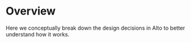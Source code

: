 # Overview

Here we conceptually break down the design decisions in Alto to better understand how it works.
